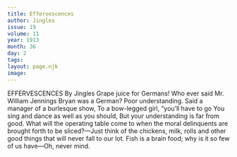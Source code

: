 ```yaml
---
title: Effervescences
author: Jingles
issue: 19
volume: 11
year: 1913
month: 36
day: 2
tags:
layout: page.njk
image:
---
```

EFFERVESCENCES    By Jingles    Grape juice for Germans! Who ever said Mr. William Jennings Bryan was a German?    Poor understanding.    Said a manager of a burlesque show, To a bow-legged girl, “you’ll have to go    You sing and dance as well as you should,    But your understanding is far from good.       What will the operating table come to when the moral delinquents are brought forth to be sliced?—Just think of the chickens, milk, rolls and other good things that will never fall to our lot.    Fish is a brain food; why is it so few of us have—Oh, never mind. 




